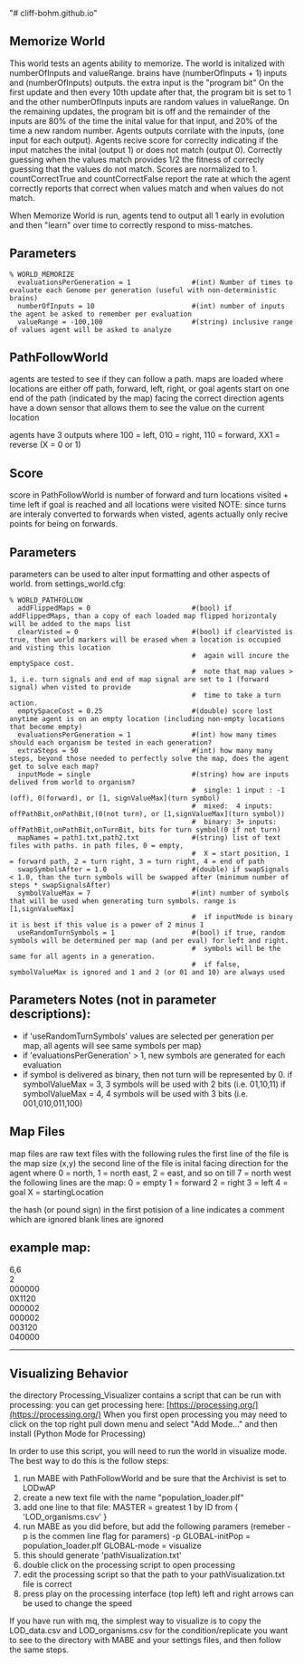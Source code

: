 "# cliff-bohm.github.io" 

## Memorize World

This world tests an agents ability to memorize.
The world is initalized with numberOfInputs and valueRange.
brains have (numberOfInputs + 1) inputs and (numberOfInputs) outputs.
the extra input is the "program bit"
On the first update and then every 10th update after that, the program bit is set to 1
and the other numberOfInputs inputs are random values in valueRange.
On the remaining updates, the program bit is off and the remainder of the inputs
are 80% of the time the inital value for that input, and 20% of the time a new random number.
Agents outputs corrilate with the inputs, (one input for each output). Agents recive score
for correclty indicating if the input matches the inital (output 1) or does not match (output 0).
Correctly guessing when the values match provides 1/2 the fitness of correcly guessing
that the values do not match. Scores are normalized to 1. countCorrectTrue and
countCorrectFalse report the rate at which the agent correctly reports that correct
when values match and when values do not match.

When Memorize World is run, agents tend to output all 1 early in evolution and then "learn" over time to
correctly respond to miss-matches.

## Parameters
```
% WORLD_MEMORIZE
  evaluationsPerGeneration = 1               #(int) Number of times to evaluate each Genome per generation (useful with non-deterministic brains)
  numberOfInputs = 10                        #(int) number of inputs the agent be asked to remember per evaluation
  valueRange = -100,100                      #(string) inclusive range of values agent will be asked to analyze
```





## PathFollowWorld
agents are tested to see if they can follow a path.
maps are loaded where locations are either off path, forward, left, right, or goal
agents start on one end of the path (indicated by the map) facing the correct direction
agents have a down sensor that allows them to see the value on the current location

agents have 3 outputs where 100 = left, 010 = right, 110 = forward, XX1 = reverse (X = 0 or 1)

## Score
score in PathFollowWorld is number of forward and turn locations visited + time left if goal is reached and all locations were visited
NOTE: since turns are interaly converted to forwards when visted, agents actually only recive points for being on forwards.

## Parameters

parameters can be used to alter input formatting and other aspects of world.
from settings_world.cfg:

```
% WORLD_PATHFOLLOW
  addFlippedMaps = 0                         #(bool) if addFlippedMaps, than a copy of each loaded map flipped horizontaly will be added to the maps list
  clearVisted = 0                            #(bool) if clearVisted is true, then world markers will be erased when a location is occupied and visting this location
                                             #  again will incure the emptySpace cost.
                                             #  note that map values > 1, i.e. turn signals and end of map signal are set to 1 (forward signal) when visted to provide
                                             #  time to take a turn action.
  emptySpaceCost = 0.25                      #(double) score lost anytime agent is on an empty location (including non-empty locations that become empty)
  evaluationsPerGeneration = 1               #(int) how many times should each organism be tested in each generation?
  extraSteps = 50                            #(int) how many many steps, beyond those needed to perfectly solve the map, does the agent get to solve each map?
  inputMode = single                         #(string) how are inputs delived from world to organism?
                                             #  single: 1 input : -1 (off), 0(forward), or [1, signValueMax](turn symbol)
                                             #  mixed:  4 inputs: offPathBit,onPathBit,(0(not turn), or [1,signValueMax](turn symbol))
                                             #  binary: 3+ inputs: offPathBit,onPathBit,onTurnBit, bits for turn symbol(0 if not turn)
  mapNames = path1.txt,path2.txt             #(string) list of text files with paths. in path files, 0 = empty,
                                             #  X = start position, 1 = forward path, 2 = turn right, 3 = turn right, 4 = end of path
  swapSymbolsAfter = 1.0                     #(double) if swapSignals < 1.0, than the turn symbols will be swapped after (minimum number of steps * swapSignalsAfter)
  symbolValueMax = 7                         #(int) number of symbols that will be used when generating turn symbols. range is [1,signValueMax]
                                             #  if inputMode is binary it is best if this value is a power of 2 minus 1
  useRandomTurnSymbols = 1                   #(bool) if true, random symbols will be determined per map (and per eval) for left and right.
                                             #  symbols will be the same for all agents in a generation.
                                             #  if false, symbolValueMax is ignored and 1 and 2 (or 01 and 10) are always used
```

## Parameters Notes (not in parameter descriptions):
   - if 'useRandomTurnSymbols' values are selected per generation per map,
       all agents will see same symbols per map)
   - if 'evaluationsPerGeneration' > 1, new symbols are generated for each evaluation
   - if symbol is delivered as binary, then not turn will be represented by 0.
       if symbolValueMax = 3, 3 symbols will be used with 2 bits (i.e. 01,10,11)
       if symbolValueMax = 4, 4 symbols will be used with 3 bits (i.e. 001,010,011,100)

## Map Files
map files are raw text files with the following rules
the first line of the file is the map size (x,y)
the second line of the file is inital facing direction for the agent
     where 0 = north, 1 = north east, 2 = east, and so on till 7 = north west
the following lines are the map:
0 = empty
1 = forward
2 = right
3 = left
4 = goal
X = startingLocation

the hash (or pound sign) in the first potision of a line indicates a comment which are ignored
blank lines are ignored

example map:
---
6,6<br>
2<br>
000000<br>
0X1120<br>
000002<br>
000002<br>
003120<br>
040000

---

## Visualizing Behavior
the directory Processing_Visualizer contains a script that can be run with processing:
you can get processing here: [https://processing.org/](https://processing.org/)
When you first open processing  you may need to click on the top right pull down
menu and select "Add Mode..." and then install (Python Mode for Processing) 

In order to use this script, you will need to run the world in visualize mode.
The best way to do this is the follow steps:
1) run MABE with PathFollowWorld and be sure that the Archivist is set to LODwAP
2) create a new text file with the name "population_loader.plf"
3) add one line to that file: MASTER = greatest 1 by ID from { 'LOD_organisms.csv' }
4) run MABE as you did before, but add the following paramers
(remeber -p is the commen line flag for paramers)
-p GLOBAL-initPop = population_loader.plf GLOBAL-mode = visualize
5) this should generate 'pathVisualization.txt'
6) double click on the processing script to open processing
6) edit the processing script so that the path to your pathVisualization.txt file is correct
7) press play on the processing interface (top left)
left and right arrows can be used to change the speed

If you have run with mq, the simplest way to visualize is to copy the LOD_data.csv and LOD_organisms.csv for the condition/replicate you want to see to the directory with MABE and your settings files, and then follow the same steps.
